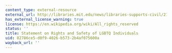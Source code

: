 ```yaml
---
content_type: external-resource
external_url: http://libraries.mit.edu/news/libraries-supports-civil/21945/
has_external_license_warning: true
license: https://en.wikipedia.org/wiki/All_rights_reserved
status: ''
title: Statement on Rights and Safety of LGBTQ Individuals
uid: 82786ce5-d0f9-4026-b573-2b4af075600a
wayback_url: ''
---
```

